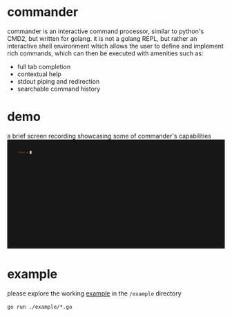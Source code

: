 # commander
commander is an interactive command processor, similar to python's CMD2, but written for golang.  it is not a golang REPL, but rather an interactive shell environment which allows the user to define and implement rich commands, which can then be executed with amenities such as:

- full tab completion
- contextual help
- stdout piping and redirection
- searchable command history

# demo
a brief screen recording showcasing some of commander's capabilities
![demo](https://raw.githubusercontent.com/hashibuto/commander/master/demo.gif)

# example
please explore the working [example](https://github.com/hashibuto/commander/tree/master/example) in the `/example` directory
```
go run ./example/*.go
```
